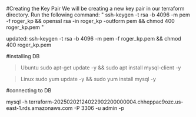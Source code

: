 #Creating the Key Pair
We will be creating a new key pair in our terraform directory. Run the following command:
"
ssh-keygen -t rsa -b 4096 -m pem -f roger_kp && openssl rsa -in roger_kp -outform pem && chmod 400 roger_kp.pem
"

updated:
ssh-keygen -t rsa -b 4096 -m pem -f roger_kp.pem && chmod 400 roger_kp.pem


#installing DB
>Ubuntu
sudo apt-get update -y && sudo apt install mysql-client -y

>Linux
sudo yum update -y && sudo yum install mysql -y

#connecting to DB

mysql -h terraform-20250202124022902200000004.chheppac9ozc.us-east-1.rds.amazonaws.com -P 3306 -u admin -p